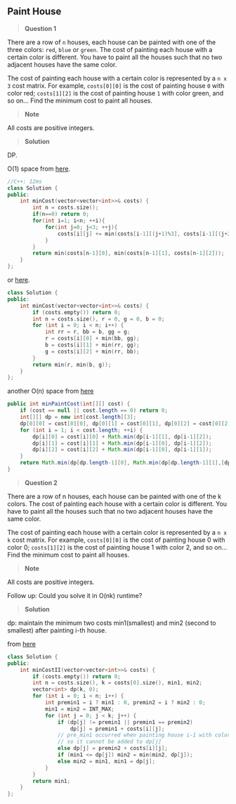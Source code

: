 ## Paint House

>**Question 1**

There are a row of `n` houses, each house can be painted with one of the three colors: `red`, `blue` or `green`. The cost of painting each house with a certain color is different. You have to paint all the houses such that no two adjacent houses have the same color.

The cost of painting each house with a certain color is represented by a `n x 3` cost matrix. For example, `costs[0][0]` is the cost of painting house `0` with color red; `costs[1][2]` is the cost of painting house `1` with color green, and so on... Find the minimum cost to paint all houses.

>**Note**

All costs are positive integers.


>**Solution**

DP.

O(1) space from [here](http://likemyblogger.blogspot.com/2015/08/leetcode-256-paint-house.html).

```c++
//C++: 12ms
class Solution {
public:
    int minCost(vector<vector<int>>& costs) {
        int n = costs.size();
        if(n==0) return 0;
        for(int i=1; i<n; ++i){
            for(int j=0; j<3; ++j){
                costs[i][j] += min(costs[i-1][(j+1)%3], costs[i-1][(j+2)%3]);
            }
        }
        return min(costs[n-1][0], min(costs[n-1][1], costs[n-1][2]));
    }
};
```
or [here](http://www.cnblogs.com/jcliBlogger/p/4729957.html).

```c++
class Solution {
public:
    int minCost(vector<vector<int>>& costs) {
        if (costs.empty()) return 0;
        int n = costs.size(), r = 0, g = 0, b = 0;
        for (int i = 0; i < n; i++) {
            int rr = r, bb = b, gg = g;
            r = costs[i][0] + min(bb, gg);
            b = costs[i][1] + min(rr, gg);
            g = costs[i][2] + min(rr, bb);
        }
        return min(r, min(b, g));
    }
};
```

another O(n) space from [here](http://blog.csdn.net/craiglin1992/article/details/44885775)

```java
public int minPaintCost(int[][] cost) {
    if (cost == null || cost.length == 0) return 0;
    int[][] dp = new int[cost.length][3];
    dp[0][0] = cost[0][0], dp[0][1] = cost[0][1], dp[0][2] = cost[0][2];
    for (int i = 1; i < cost.length; ++i) {
        dp[i][0] = cost[i][0] + Math.min(dp[i-1][1], dp[i-1][2]);
        dp[i][1] = cost[i][1] + Math.min(dp[i-1][0], dp[i-1][2]);
        dp[i][2] = cost[i][2] + Math.min(dp[i-1][0], dp[i-1][1]);
    }
    return Math.min(dp[dp.length-1][0], Math.min(dp[dp.length-1][1],[dp.length-1][2]));
}
```

>**Question 2**

There are a row of n houses, each house can be painted with one of the k colors. The cost of painting each house with a certain color is different. You have to paint all the houses such that no two adjacent houses have the same color.

The cost of painting each house with a certain color is represented by a `n x k` cost matrix. For example, `costs[0][0]` is the cost of painting house 0 with color 0; `costs[1][2]` is the cost of painting house 1 with color 2, and so on... Find the minimum cost to paint all houses.

>**Note**

All costs are positive integers.

Follow up:
Could you solve it in O(nk) runtime?

>**Solution**

dp: maintain the minimum two costs min1(smallest) and min2 (second to smallest) after painting i-th house.

from [here](https://leetcode.com/discuss/52982/c-dp-time-o-nk-space-o-k)

```c++
class Solution {
public:
    int minCostII(vector<vector<int>>& costs) {
        if (costs.empty()) return 0;
        int n = costs.size(), k = costs[0].size(), min1, min2;
        vector<int> dp(k, 0);
        for (int i = 0; i < n; i++) {
            int premin1 = i ? min1 : 0, premin2 = i ? min2 : 0;
            min1 = min2 = INT_MAX;
            for (int j = 0; j < k; j++) {
                if (dp[j] != premin1 || premin1 == premin2)
                    dp[j] = premin1 + costs[i][j];
                // pre_min1 occurred when painting house i-1 with color j, 
                // so it cannot be added to dp[j]
                else dp[j] = premin2 + costs[i][j];
                if (min1 <= dp[j]) min2 = min(min2, dp[j]);
                else min2 = min1, min1 = dp[j];
            }
        }
        return min1;
    }
};
```
